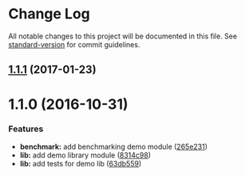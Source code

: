 # Change Log

All notable changes to this project will be documented in this file. See [standard-version](https://github.com/conventional-changelog/standard-version) for commit guidelines.

<a name="1.1.1"></a>
## [1.1.1](https://github.com/DeviantJS/es7-babel-starter/compare/v1.1.0...v1.1.1) (2017-01-23)



<a name="1.1.0"></a>
# 1.1.0 (2016-10-31)


### Features

* **benchmark:** add benchmarking demo module ([265e231](https://github.com/DeviantJS/es7-babel-starter/commit/265e231))
* **lib:** add demo library module ([8314c98](https://github.com/DeviantJS/es7-babel-starter/commit/8314c98))
* **lib:** add tests for demo lib ([63db559](https://github.com/DeviantJS/es7-babel-starter/commit/63db559))
